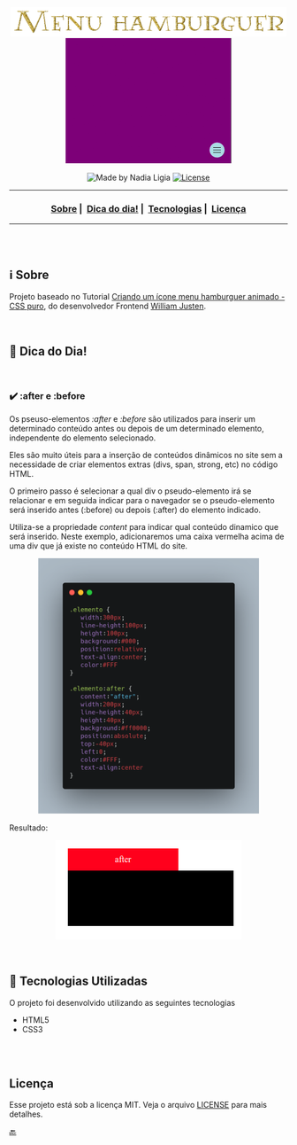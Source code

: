 <p align="center">
  <img src="../images/menu-hamburguer.png" width="500" heigth="300"><br>
  <img src="../images/menu-hamburguer.gif" width="300">
</p>


<p align="center">
  <img alt="Made by Nadia Ligia" src="https://img.shields.io/badge/made%20by-Nadia%20Ligia-informational">
  
  <a href="license.md">
  <img alt="License" src="https://img.shields.io/badge/License-MIT-informational">
  </a>
</p>

___

<h3 align="center">
  <a href="#information_source-sobre">Sobre</a>&nbsp;|&nbsp;
  <a href="#pushpin">Dica do dia!</a>&nbsp;|&nbsp;
  <a href="#rocket-tecnologias-utilizadas">Tecnologias</a>&nbsp;|&nbsp;
  <a href="#licença">Licença</a>
</h3>

___

<br>
<br>

## :information_source: Sobre

Projeto baseado no Tutorial [Criando um ícone menu hamburguer animado - CSS puro](https://youtu.be/IGz4BI-aO_8), do desenvolvedor Frontend [William Justen](https://willianjusten.com.br/cursos/).

<br>

## :pushpin: Dica do Dia!

<br>

### :heavy_check_mark: :after e :before

Os pseuso-elementos *:after* e *:before* são utilizados para inserir um determinado conteúdo antes ou depois de um determinado elemento, independente do elemento selecionado. 

Eles são muito úteis para a inserção de conteúdos dinâmicos no site sem a necessidade de criar elementos extras (divs, span, strong, etc) no código HTML.

O primeiro passo é selecionar a qual div o pseudo-elemento irá se relacionar e em seguida indicar para o navegador se o pseudo-elemento será inserido antes (:before) ou depois (:after) do elemento indicado.

Utiliza-se a propriedade *content* para indicar qual conteúdo dinamico que será inserido. Neste exemplo, adicionaremos uma caixa vermelha acima de uma div que já existe no conteúdo HTML do site.

<p align="center">
  <img src="../images/exemplo-pseudo-elemento.png" width= "400 "heigth="200">
</p>

Resultado:

<p align="center">
  <img src="../images/exemplo-after.png">
</p>

<br>

## :rocket: Tecnologias Utilizadas 

O projeto foi desenvolvido utilizando as seguintes tecnologias

- HTML5
- CSS3
<br>
<br>

## Licença 

Esse projeto está sob a licença MIT. Veja o arquivo [LICENSE](LICENSE) para mais detalhes.

[:back:](../Readme.md)
